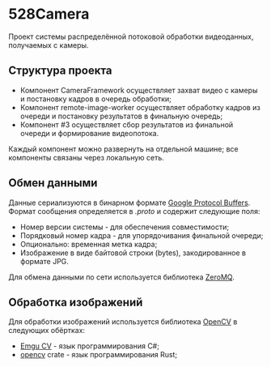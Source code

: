 # 528Camera
Проект системы распределённой потоковой обработки видеоданных, получаемых с камеры.

## Структура проекта
* Компонент CameraFramework осуществляет захват видео с камеры и постановку кадров в очередь обработки; 
* Компонент remote-image-worker осуществляет обработку кадров из очереди и постановку результатов в финальную очередь;
* Компонент #3 осуществляет сбор результатов из финальной очереди и формирование видеопотока.

Каждый компонент можно развернуть на отдельной машине; все компоненты связаны через локальную сеть.

## Обмен данными
Данные сериализуются в бинарном формате [Google Protocol Buffers](https://developers.google.com/protocol-buffers). Формат сообщения определяется в *.proto* и содержит следующие поля:
* Номер версии системы - для обеспечения совместимости;
* Порядковый номер кадра - для упорядочивания финальной очереди;
* Опционально: временная метка кадра;
* Изображение в виде байтовой строки (bytes), закодированное в формате JPG.

Для обмена данными по сети используется библиотека [ZeroMQ](https://zeromq.org).

## Обработка изображений
Для обработки изображений используется библиотека [OpenCV](https://opencv.org) в следующих обёртках:
* [Emgu CV](https://www.emgu.com) - язык программирования C#;
* [opencv](https://crates.io/crates/opencv) crate - язык программирования Rust;
